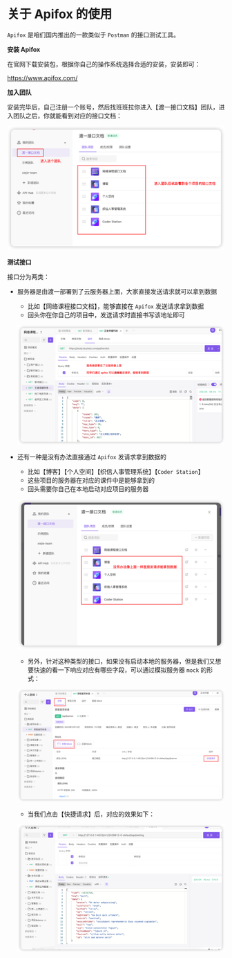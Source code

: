 # 关于 Apifox 的使用

`Apifox` 是咱们国内推出的一款类似于 `Postman` 的接口测试工具。

**安装 Apifox**

在官网下载安装包，根据你自己的操作系统选择合适的安装，安装即可：

https://www.apifox.com/



**加入团队**

安装完毕后，自己注册一个账号，然后找班班拉你进入【渡一接口文档】团队，进入团队之后，你就能看到对应的接口文档：

![image-20230328143307589](../assets/7.1.png)



**测试接口**

接口分为两类：

- 服务器是由渡一部署到了云服务器上面，大家直接发送请求就可以拿到数据

  - 比如【网络课程接口文档】，能够直接在 `Apifox` 发送请求拿到数据
  - 回头你在你自己的项目中，发送请求时直接书写该地址即可

  ![image-20230328143530485](../assets/7.2.png)

- 还有一种是没有办法直接通过 `Apifox` 发请求拿到数据的

  - 比如【博客】【个人空间】【织信人事管理系统】【`Coder Station`】
  - 这些项目的服务器在对应的课件中是能够拿到的
  - 回头需要你自己在本地启动对应项目的服务器

  ![](../assets/7.3.png)

  -  另外，针对这种类型的接口，如果没有启动本地的服务器，但是我们又想要快速的看一下响应对应有哪些字段，可以通过模拟服务器 `mock` 的形式：

  ![](../assets/7.4.png)

  - 当我们点击【快捷请求】后，对应的效果如下：

  ![](../assets/7.5.png)

